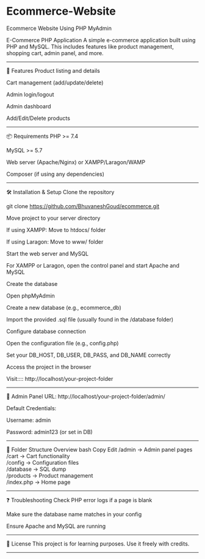 # Ecommerce-Website
Ecommerce Website Using PHP MyAdmin

E-Commerce PHP Application
A simple e-commerce application built using PHP and MySQL. This includes features like product management, shopping cart, admin panel, and more.
*****************************************************************************************
🚀 Features
Product listing and details

Cart management (add/update/delete)

Admin login/logout

Admin dashboard

Add/Edit/Delete products
******************************************************************************************
📦 Requirements
PHP >= 7.4

MySQL >= 5.7

Web server (Apache/Nginx) or XAMPP/Laragon/WAMP

Composer (if using any dependencies)
*******************************************************************************************
🛠️ Installation & Setup
Clone the repository

git clone https://github.com/BhuvaneshGoud/ecommerce.git

Move project to your server directory

If using XAMPP: Move to htdocs/ folder

If using Laragon: Move to www/ folder

Start the web server and MySQL

For XAMPP or Laragon, open the control panel and start Apache and MySQL

Create the database

Open phpMyAdmin

Create a new database (e.g., ecommerce_db)

Import the provided .sql file (usually found in the /database folder)

Configure database connection

Open the configuration file (e.g., config.php)

Set your DB_HOST, DB_USER, DB_PASS, and DB_NAME correctly

Access the project in the browser

Visit:::: http://localhost/your-project-folder
********************************************************************************************************************
🔐 Admin Panel
URL: http://localhost/your-project-folder/admin/

Default Credentials:

Username: admin

Password: admin123 (or set in DB)
*********************************************************************************************************
📁 Folder Structure Overview
bash
Copy
Edit
/admin           → Admin panel pages  
/cart            → Cart functionality  
/config          → Configuration files  
/database        → SQL dump  
/products        → Product management  
/index.php       → Home page
********************************************************************************************
❓ Troubleshooting
Check PHP error logs if a page is blank

Make sure the database name matches in your config

Ensure Apache and MySQL are running
******************************************************************************************************
📜 License
This project is for learning purposes. Use it freely with credits.
******************************************************************************************************
